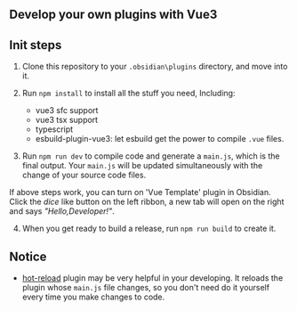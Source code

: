 ## Develop your own plugins with Vue3


## Init steps

1. Clone this repository to your `.obsidian\plugins` directory, and move into it.

2. Run `npm install` to install all the stuff you need, Including: 
   + vue3 sfc support
   + vue3 tsx support
   + typescript
   + esbuild-plugin-vue3: let esbuild get the power to compile `.vue` files.

3. Run `npm run dev` to compile code and generate a `main.js`, which is the final output. Your `main.js` will be updated simultaneously with the change of your source code files.

If above steps work, you can turn on 'Vue Template' plugin in Obsidian. Click the *dice* like button on the left ribbon, a new tab will open on the right and says *"Hello,Developer!"*.

4. When you get ready to build a release, run `npm run build` to create it.



## Notice

+ [hot-reload](https://forum.obsidian.md/t/plugin-release-for-developers-hot-reload-the-plugin-s-youre-developing/12185) plugin may be very helpful in your developing. It reloads the plugin whose `main.js` file changes, so you don't need do it yourself every time you make changes to code.